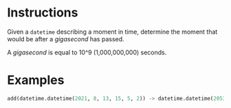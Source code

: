 # Instructions

Given a `datetime` describing a moment in time, determine the moment that would be after a _gigasecond_
has passed.

A _gigasecond_ is equal to 10^9 (1,000,000,000) seconds.

# Examples
```python
add(datetime.datetime(2021, 8, 13, 15, 5, 2)) -> datetime.datetime(2053, 4, 21, 16, 51, 42)
```
